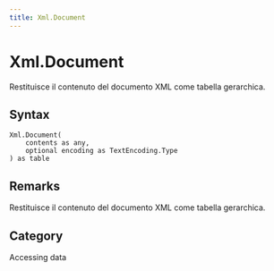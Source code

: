 ```yaml
---
title: Xml.Document
---
```


# Xml.Document


Restituisce il contenuto del documento XML come tabella gerarchica.


## Syntax

```powerquery
Xml.Document(
    contents as any,
    optional encoding as TextEncoding.Type
) as table
```


## Remarks

Restituisce il contenuto del documento XML come tabella gerarchica.



## Category
Accessing data

